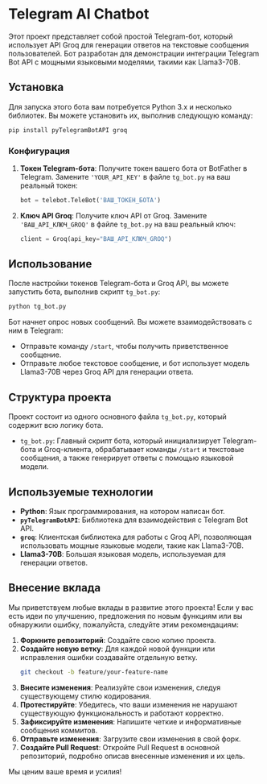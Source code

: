 # Telegram AI Chatbot

Этот проект представляет собой простой Telegram-бот, который использует API Groq для генерации ответов на текстовые сообщения пользователей. Бот разработан для демонстрации интеграции Telegram Bot API с мощными языковыми моделями, такими как Llama3-70B.




## Установка

Для запуска этого бота вам потребуется Python 3.x и несколько библиотек. Вы можете установить их, выполнив следующую команду:

```bash
pip install pyTelegramBotAPI groq
```

### Конфигурация

1.  **Токен Telegram-бота**: Получите токен вашего бота от BotFather в Telegram. Замените `'YOUR_API_KEY'` в файле `tg_bot.py` на ваш реальный токен:

    ```python
    bot = telebot.TeleBot('ВАШ_ТОКЕН_БОТА')
    ```

2.  **Ключ API Groq**: Получите ключ API от Groq. Замените `'ВАШ_API_КЛЮЧ_GROQ'` в файле `tg_bot.py` на ваш реальный ключ:

    ```python
    client = Groq(api_key="ВАШ_API_КЛЮЧ_GROQ")
    ```




## Использование

После настройки токенов Telegram-бота и Groq API, вы можете запустить бота, выполнив скрипт `tg_bot.py`:

```bash
python tg_bot.py
```

Бот начнет опрос новых сообщений. Вы можете взаимодействовать с ним в Telegram:

-   Отправьте команду `/start`, чтобы получить приветственное сообщение.
-   Отправьте любое текстовое сообщение, и бот использует модель Llama3-70B через Groq API для генерации ответа.




## Структура проекта

Проект состоит из одного основного файла `tg_bot.py`, который содержит всю логику бота.

-   `tg_bot.py`: Главный скрипт бота, который инициализирует Telegram-бота и Groq-клиента, обрабатывает команды `/start` и текстовые сообщения, а также генерирует ответы с помощью языковой модели.

## Используемые технологии

-   **Python**: Язык программирования, на котором написан бот.
-   **`pyTelegramBotAPI`**: Библиотека для взаимодействия с Telegram Bot API.
-   **`groq`**: Клиентская библиотека для работы с Groq API, позволяющая использовать мощные языковые модели, такие как Llama3-70B.
-   **Llama3-70B**: Большая языковая модель, используемая для генерации ответов.




## Внесение вклада

Мы приветствуем любые вклады в развитие этого проекта! Если у вас есть идеи по улучшению, предложения по новым функциям или вы обнаружили ошибку, пожалуйста, следуйте этим рекомендациям:

1.  **Форкните репозиторий**: Создайте свою копию проекта.
2.  **Создайте новую ветку**: Для каждой новой функции или исправления ошибки создавайте отдельную ветку.
    ```bash
    git checkout -b feature/your-feature-name
    ```
3.  **Внесите изменения**: Реализуйте свои изменения, следуя существующему стилю кодирования.
4.  **Протестируйте**: Убедитесь, что ваши изменения не нарушают существующую функциональность и работают корректно.
5.  **Зафиксируйте изменения**: Напишите четкие и информативные сообщения коммитов.
6.  **Отправьте изменения**: Загрузите свои изменения в свой форк.
7.  **Создайте Pull Request**: Откройте Pull Request в основной репозиторий, подробно описав внесенные изменения и их цель.

Мы ценим ваше время и усилия!




